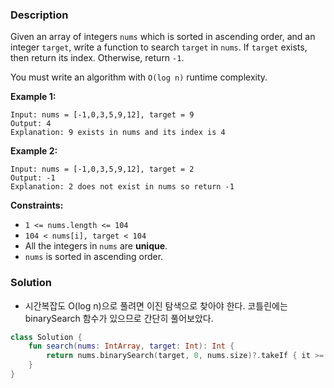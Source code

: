 ### Description

Given an array of integers `nums` which is sorted in ascending order, and an integer `target`, write a function to search `target` in `nums`. If `target` exists, then return its index. Otherwise, return `-1`.

You must write an algorithm with `O(log n)` runtime complexity.

**Example 1:**

```
Input: nums = [-1,0,3,5,9,12], target = 9
Output: 4
Explanation: 9 exists in nums and its index is 4

```

**Example 2:**

```
Input: nums = [-1,0,3,5,9,12], target = 2
Output: -1
Explanation: 2 does not exist in nums so return -1

```

**Constraints:**

- `1 <= nums.length <= 104`
- `104 < nums[i], target < 104`
- All the integers in `nums` are **unique**.
- `nums` is sorted in ascending order.

### Solution

- 시간복잡도 O(log n)으로 풀려면 이진 탐색으로 찾아야 한다. 코틀린에는 binarySearch 함수가 있으므로 간단히 풀어보았다.

```kotlin
class Solution {
    fun search(nums: IntArray, target: Int): Int {
        return nums.binarySearch(target, 0, nums.size)?.takeIf { it >= 0 } ?: -1
    }
}
```
